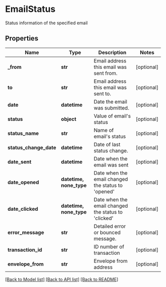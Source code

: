 # EmailStatus

Status information of the specified email
## Properties
Name | Type | Description | Notes
------------ | ------------- | ------------- | -------------
**_from** | **str** | Email address this email was sent from. | [optional] 
**to** | **str** | Email address this email was sent to. | [optional] 
**date** | **datetime** | Date the email was submitted. | [optional] 
**status** | **object** | Value of email&#39;s status | [optional] 
**status_name** | **str** | Name of email&#39;s status | [optional] 
**status_change_date** | **datetime** | Date of last status change. | [optional] 
**date_sent** | **datetime** | Date when the email was sent | [optional] 
**date_opened** | **datetime, none_type** | Date when the email changed the status to &#39;opened&#39; | [optional] 
**date_clicked** | **datetime, none_type** | Date when the email changed the status to &#39;clicked&#39; | [optional] 
**error_message** | **str** | Detailed error or bounced message. | [optional] 
**transaction_id** | **str** | ID number of transaction | [optional] 
**envelope_from** | **str** | Envelope from address | [optional] 

[[Back to Model list]](../README.md#documentation-for-models) [[Back to API list]](../README.md#documentation-for-api-endpoints) [[Back to README]](../README.md)


